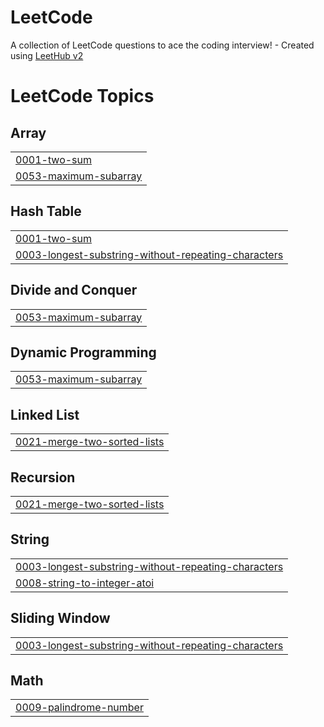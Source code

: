 # LeetCode
A collection of LeetCode questions to ace the coding interview! - Created using [LeetHub v2](https://github.com/arunbhardwaj/LeetHub-2.0)

<!---LeetCode Topics Start-->
# LeetCode Topics
## Array
|  |
| ------- |
| [0001-two-sum](https://github.com/prasadsheetal/LeetCode/tree/master/0001-two-sum) |
| [0053-maximum-subarray](https://github.com/prasadsheetal/LeetCode/tree/master/0053-maximum-subarray) |
## Hash Table
|  |
| ------- |
| [0001-two-sum](https://github.com/prasadsheetal/LeetCode/tree/master/0001-two-sum) |
| [0003-longest-substring-without-repeating-characters](https://github.com/prasadsheetal/LeetCode/tree/master/0003-longest-substring-without-repeating-characters) |
## Divide and Conquer
|  |
| ------- |
| [0053-maximum-subarray](https://github.com/prasadsheetal/LeetCode/tree/master/0053-maximum-subarray) |
## Dynamic Programming
|  |
| ------- |
| [0053-maximum-subarray](https://github.com/prasadsheetal/LeetCode/tree/master/0053-maximum-subarray) |
## Linked List
|  |
| ------- |
| [0021-merge-two-sorted-lists](https://github.com/prasadsheetal/LeetCode/tree/master/0021-merge-two-sorted-lists) |
## Recursion
|  |
| ------- |
| [0021-merge-two-sorted-lists](https://github.com/prasadsheetal/LeetCode/tree/master/0021-merge-two-sorted-lists) |
## String
|  |
| ------- |
| [0003-longest-substring-without-repeating-characters](https://github.com/prasadsheetal/LeetCode/tree/master/0003-longest-substring-without-repeating-characters) |
| [0008-string-to-integer-atoi](https://github.com/prasadsheetal/LeetCode/tree/master/0008-string-to-integer-atoi) |
## Sliding Window
|  |
| ------- |
| [0003-longest-substring-without-repeating-characters](https://github.com/prasadsheetal/LeetCode/tree/master/0003-longest-substring-without-repeating-characters) |
## Math
|  |
| ------- |
| [0009-palindrome-number](https://github.com/prasadsheetal/LeetCode/tree/master/0009-palindrome-number) |
<!---LeetCode Topics End-->